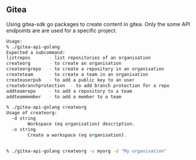## Gitea
Using gitea-sdk go packages to create content in gitea.
Only the some API endpoints are are used for a specific project.

```bash
Usage:
% ./gitea-api-golang                                           
Expected a subcommand:
listrepos       - list repositories of an organisation
createorg       - to create an organisation
createorgrepo   - to create a repository in an organisation
createteam      - to create a team in an organisation
createuserpub   - to add a public key to an user
createbranchprotection  - to add branch protection for a repo
addteamrepo     - to add a repository to a team
addteammember   - to add a member to a team

% ./gitea-api-golang createorg
Usage of createorg:
  -d string
        Workspace (eq organisation) description.
  -o string
        Create a workspace (eq organisation).


% ./gitea-api-golang createorg -o myorg -d "My organisation"
```

